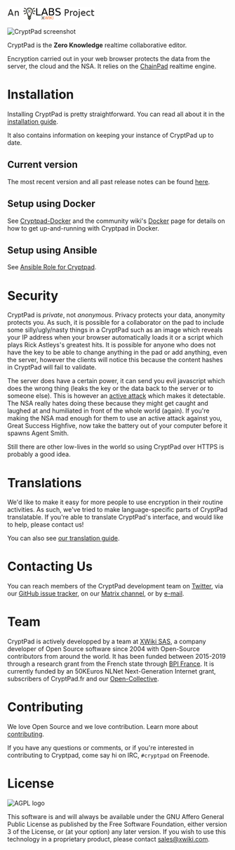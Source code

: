 [![An XWiki Labs Project](https://raw.githubusercontent.com/xwiki-labs/xwiki-labs-logo/master/projects/xwikilabs/xlabs-project.png "XWiki labs")](https://labs.xwiki.com/xwiki/bin/view/Main/WebHome)

![CryptPad screenshot](https://github.com/xwiki-labs/cryptpad/raw/master/screenshot.png "Pads are an easy way to collaborate")

CryptPad is the **Zero Knowledge** realtime collaborative editor.

Encryption carried out in your web browser protects the data from the server, the cloud
and the NSA. It relies on the [ChainPad] realtime engine.

<!--If you'd like to know more, please read [the Whitepaper]().-->

# Installation

Installing CryptPad is pretty straightforward. You can read all about it in the
[installation guide](https://github.com/xwiki-labs/cryptpad/wiki/Installation-guide).

It also contains information on keeping your instance of CryptPad up to date.

## Current version

The most recent version and all past release notes can be found [here](https://github.com/xwiki-labs/cryptpad/releases/).

## Setup using Docker

See [Cryptpad-Docker](docs/cryptpad-docker.md) and the community wiki's [Docker](https://github.com/xwiki-labs/cryptpad/wiki/Docker-(with-Nginx-and-Traefik)) page for details on how to get up-and-running with Cryptpad in Docker.

## Setup using Ansible

See [Ansible Role for Cryptpad](https://github.com/systemli/ansible-role-cryptpad).

# Security

CryptPad is *private*, not *anonymous*. Privacy protects your data, anonymity protects you.
As such, it is possible for a collaborator on the pad to include some silly/ugly/nasty things
in a CryptPad such as an image which reveals your IP address when your browser automatically
loads it or a script which plays Rick Astleys's greatest hits. It is possible for anyone
who does not have the key to be able to change anything in the pad or add anything, even the
server, however the clients will notice this because the content hashes in CryptPad will fail to
validate.

The server does have a certain power, it can send you evil javascript which does the wrong
thing (leaks the key or the data back to the server or to someone else). This is however an
[active attack] which makes it detectable. The NSA really hates doing these because they might
get caught and laughed at and humiliated in front of the whole world (again). If you're making
the NSA mad enough for them to use an active attack against you, Great Success Highfive, now take
the battery out of your computer before it spawns Agent Smith.

Still there are other low-lives in the world so using CryptPad over HTTPS is probably a good idea.

# Translations

We'd like to make it easy for more people to use encryption in their routine activities.
As such, we've tried to make language-specific parts of CryptPad translatable. If you're
able to translate CryptPad's interface, and would like to help, please contact us!

You can also see [our translation guide](/customize.dist/translations/README.md).

# Contacting Us

You can reach members of the CryptPad development team on [Twitter](https://twitter.com/cryptpad),
via our [GitHub issue tracker](https://github.com/xwiki-labs/cryptpad/issues/), on our
[Matrix channel](https://riot.im/app/#/room/#cryptpad:matrix.org), or by
[e-mail](mailto:research@xwiki.com).

# Team

CryptPad is actively developped by a team at [XWiki SAS](https://www.xwiki.com), a company developer of Open Source software since 2004 with Open-Source contributors from around the world. It has been funded between 2015-2019 through a research grant from the French state through [BPI France](https://www.bpifrance.fr/). It is currently funded by an 50KEuros NLNet Next-Generation Internet grant, subscribers of CryptPad.fr and our [Open-Collective](https://opencollective.com/cryptpad).

# Contributing

We love Open Source and we love contribution. Learn more about [contributing](https://github.com/xwiki-labs/cryptpad/wiki/Contributor-overview). 

If you have any questions or comments, or if you're interested in contributing to Cryptpad, come say hi on IRC, `#cryptpad` on Freenode.

# License

![AGPL logo](https://www.gnu.org/graphics/agplv3-155x51.png "GNU Affero General Public License")

This software is and will always be available under the GNU Affero General Public License as
published by the Free Software Foundation, either version 3 of the License, or (at your option)
any later version. If you wish to use this technology in a proprietary product, please contact
sales@xwiki.com.

[ChainPad]: https://github.com/xwiki-contrib/chainpad
[active attack]: https://en.wikipedia.org/wiki/Attack_(computing)#Types_of_attack
